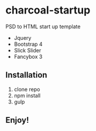 # charcoal-startup
PSD to HTML start up template

* Jquery
* Bootstrap 4
* Slick Slider
* Fancybox 3


## Installation

1. clone repo
2. npm install
3. gulp

## Enjoy!
